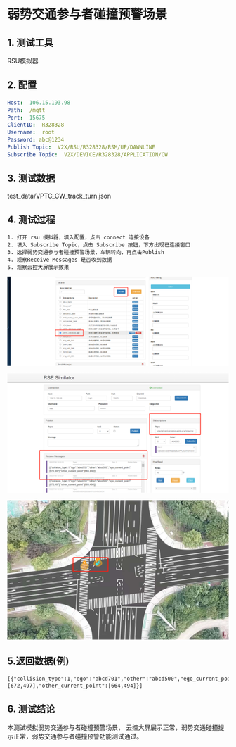 # 弱势交通参与者碰撞预警场景

## 1. 测试工具

RSU模拟器

## 2. 配置

```yaml
Host:  106.15.193.98
Path:  /mqtt
Port:  15675
ClientID:  R328328
Username:  root
Password: abc@1234
Publish Topic:  V2X/RSU/R328328/RSM/UP/DAWNLINE
Subscribe Topic:  V2X/DEVICE/R328328/APPLICATION/CW
```

## 3. 测试数据

test_data/VPTC_CW_track_turn.json

## 4. 测试过程

    1. 打开 rsu 模拟器，填入配置，点击 connect 连接设备
    2. 填入 Subscribe Topic，点击 Subscribe 按钮，下方出现已连接窗口
    3. 选择弱势交通参与者碰撞预警场景，车辆转向，再点击Publish
    4. 观察Receive Messages 是否收到数据
    5. 观察云控大屏展示效果

![](image/VPTC_CW_track_turn1.png)

![](image/VPTC_CW_track_turn2.png)

![](image/VPTC_CW_track_turn3.png)

## 5.返回数据(例)

```
[{"collision_type":1,"ego":"abcd701","other":"abcd500","ego_current_point":[672,497],"other_current_point":[664,494]}]
```

## 6. 测试结论

本测试模拟弱势交通参与者碰撞预警场景， 云控大屏展示正常，弱势交通碰撞提示正常，弱势交通参与者碰撞预警功能测试通过。
